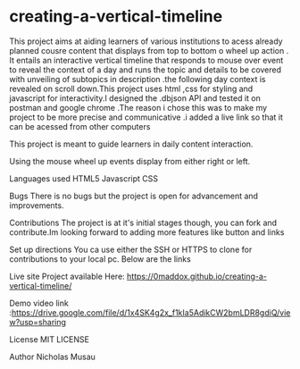 # creating-a-vertical-timeline

This project  aims at aiding learners of various institutions to acess already planned cousre content that displays from top to bottom o wheel up action . It entails an interactive vertical timeline that responds to mouse over event to reveal the context of a day and runs the topic and details to be covered with unveiling of subtopics in description .the following day context is revealed on scroll down.This project uses html ,css for styling  and javascript for interactivity.I designed the .dbjson API and tested it on postman and google chrome .The reason i chose this was to make my project to be more precise and communicative .i added a live link so that it can be acessed from other computers

This project is meant to guide learners in daily content interaction.

Using the mouse wheel up events display from either right or left.

Languages used
HTML5 Javascript CSS

Bugs
There is no bugs but the project is open for advancement and improvements.

Contributions
The project is at it's initial stages though, you can fork and contribute.Im looking forward to adding more features like button and links

Set up directions
You ca use either the SSH or HTTPS to clone for contributions to your local pc. Below are the links



Live site
Project available Here: https://0maddox.github.io/creating-a-vertical-timeline/

Demo video link :https://drive.google.com/file/d/1x4SK4g2x_f1kIa5AdikCW2bmLDR8gdiQ/view?usp=sharing

License
MIT LICENSE

Author
Nicholas Musau